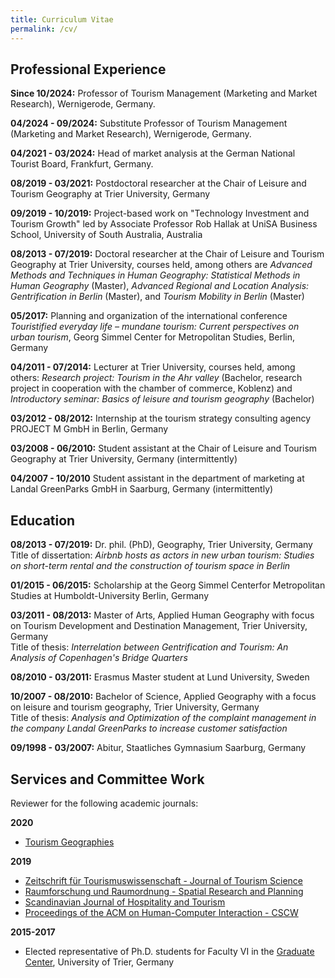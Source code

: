 ```yaml
---
title: Curriculum Vitae
permalink: /cv/
---
```


## Professional Experience

**Since 10/2024:**
Professor of Tourism Management (Marketing and Market Research), Wernigerode, Germany.

**04/2024 - 09/2024:**
Substitute Professor of Tourism Management (Marketing and Market Research), Wernigerode, Germany.

**04/2021 - 03/2024:**
Head of market analysis at the German National Tourist Board, Frankfurt, Germany.

**08/2019 - 03/2021:**
Postdoctoral researcher at the Chair of Leisure and Tourism Geography at Trier University, Germany

**09/2019 - 10/2019:**
Project-based work on "Technology Investment and  Tourism Growth" led by Associate Professor Rob Hallak at UniSA Business School, University of South Australia, Australia

**08/2013 - 07/2019:**
Doctoral researcher at the Chair of Leisure and Tourism Geography at Trier University, courses held, among others are *Advanced Methods and Techniques in Human Geography: Statistical Methods in Human Geography* (Master), *Advanced Regional and Location Analysis: Gentrification in Berlin* (Master), and *Tourism Mobility in Berlin* (Master) 

**05/2017:**
Planning and organization of the international conference *Touristified everyday life – mundane tourism: Current perspectives on urban tourism*, Georg Simmel Center for Metropolitan Studies, Berlin, Germany

**04/2011 - 07/2014:**
Lecturer at Trier University, courses held, among others: *Research project: Tourism in the Ahr valley* (Bachelor, research project in cooperation with the chamber of commerce, Koblenz) and *Introductory seminar: Basics of leisure and tourism geography* (Bachelor)

**03/2012 - 08/2012:**
Internship at the tourism strategy consulting agency PROJECT M GmbH in Berlin, Germany

**03/2008 - 06/2010:**
Student assistant at the Chair of Leisure and Tourism Geography at Trier University, Germany (intermittently)

**04/2007 - 10/2010**
Student assistant in the department of marketing at Landal GreenParks GmbH in Saarburg, Germany (intermittently)

## Education

**08/2013 - 07/2019:**
Dr. phil. (PhD), Geography, Trier University, Germany<br/>
Title of dissertation: *Airbnb hosts as actors in new urban tourism: Studies on short-term rental and the construction of tourism space in Berlin*

**01/2015 - 06/2015:**
Scholarship at the Georg Simmel Centerfor Metropolitan Studies at Humboldt-University Berlin, Germany

**03/2011 - 08/2013:**
Master of Arts, Applied Human Geography with focus on Tourism Development  and Destination Management, Trier University, Germany<br/>
Title of thesis: *Interrelation between Gentrification and Tourism: An Analysis of Copenhagen's Bridge Quarters*

**08/2010 - 03/2011:**
Erasmus Master student at Lund University, Sweden

**10/2007 - 08/2010:**
Bachelor of Science, Applied Geography with a focus on  leisure and tourism geography, Trier University, Germany<br/>
Title of thesis: *Analysis and Optimization of the complaint management in the company Landal GreenParks to increase customer satisfaction*

**09/1998 - 03/2007:**
Abitur, Staatliches Gymnasium Saarburg, Germany

## Services and Committee Work

Reviewer for the following academic journals:

**2020**

* [Tourism Geographies](https://www.tgjournal.com/)

**2019**

* [Zeitschrift für Tourismuswissenschaft - Journal of Tourism Science](https://www.degruyter.com/view/journals/tw/tw-overview.xml?language=de)
* [Raumforschung und Raumordnung - Spatial Research and Planning](https://link.springer.com/journal/13147/)
* [Scandinavian Journal of Hospitality and Tourism](https://www.tandfonline.com/toc/sjht20/current)
* [Proceedings of the ACM on Human-Computer Interaction - CSCW](https://cscw.acm.org/2019/)

**2015-2017**

* Elected representative of Ph.D. students for Faculty VI in the [Graduate Center](https://www.uni-trier.de/index.php?id=69578), University of Trier, Germany
